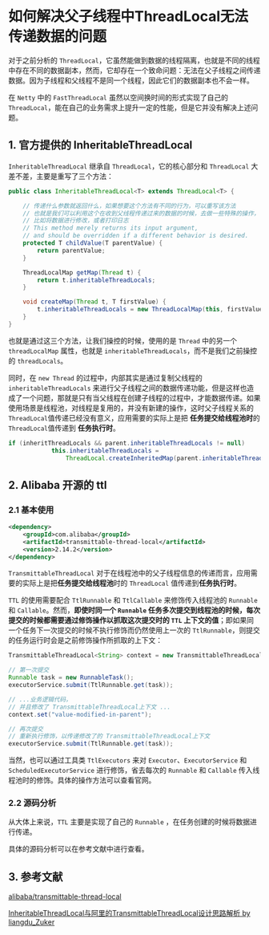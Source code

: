 # 如何解决父子线程中ThreadLocal无法传递数据的问题

对于之前分析的 `ThreadLocal`，它虽然能做到数据的线程隔离，也就是不同的线程中存在不同的数据副本，然而，它却存在一个致命问题：无法在父子线程之间传递数据。因为子线程和父线程不是同一个线程，因此它们的数据副本也不会一样。

在 `Netty` 中的 `FastThreadLocal` 虽然以空间换时间的形式实现了自己的 `ThreadLocal`，能在自己的业务需求上提升一定的性能，但是它并没有解决上述问题。

## 1. 官方提供的 InheritableThreadLocal

`InheritableThreadLocal` 继承自 `ThreadLocal`，它的核心部分和 `ThreadLocal` 大差不差，主要是重写了三个方法：

```java
public class InheritableThreadLocal<T> extends ThreadLocal<T> {

    // 传递什么参数就返回什么，如果想要这个方法有不同的行为，可以重写该方法
    // 也就是我们可以利用这个在收到父线程传递过来的数据的时候，去做一些特殊的操作，
    // 比如将数据进行修改，或者打印日志
    // This method merely returns its input argument, 
    // and should be overridden if a different behavior is desired.
    protected T childValue(T parentValue) {
        return parentValue;
    }

    ThreadLocalMap getMap(Thread t) {
        return t.inheritableThreadLocals;
    }

    void createMap(Thread t, T firstValue) {
        t.inheritableThreadLocals = new ThreadLocalMap(this, firstValue);
    }
}
```

也就是通过这三个方法，让我们操控的时候，使用的是 `Thread` 中的另一个 `threadLocalMap` 属性，也就是 `inheritableThreadLocals`，而不是我们之前操控的 `threadLocals`。

同时，在 `new Thread` 的过程中，内部其实是通过复制父线程的 `inheritableThreadLocals` 来进行父子线程之间的数据传递功能，但是这样也造成了一个问题，那就是只有当父线程在创建子线程的过程中，才能数据传递。如果使用场景是线程池，对线程是复用的，并没有新建的操作，这时父子线程关系的`ThreadLocal`值传递已经没有意义，应用需要的实际上是把 **任务提交给线程池时**的`ThreadLocal`值传递到 **任务执行时**。

```java
if (inheritThreadLocals && parent.inheritableThreadLocals != null)
            this.inheritableThreadLocals =
                ThreadLocal.createInheritedMap(parent.inheritableThreadLocals);
```

## 2. Alibaba 开源的 ttl

### 2.1 基本使用

```xml
<dependency>
    <groupId>com.alibaba</groupId>
    <artifactId>transmittable-thread-local</artifactId>
    <version>2.14.2</version>
</dependency>
```

`TransmittableThreadLocal` 对于在线程池中的父子线程信息的传递而言，应用需要的实际上是把**任务提交给线程池**时的 `ThreadLocal` 值传递到**任务执行时**。

`TTL` 的使用需要配合 `TtlRunnable` 和 `TtlCallable` 来修饰传入线程池的 `Runnable` 和 `Callable`。然而，**即使时同一个 `Runnable`  任务多次提交到线程池的时候，每次提交的时候都需要通过修饰操作以抓取这次提交时的 `TTL` 上下文的值**；即如果同一个任务下一次提交的时候不执行修饰而仍然使用上一次的 `TtlRunnable`，则提交的任务运行时会是之前修饰操作所抓取的上下文：

```java
TransmittableThreadLocal<String> context = new TransmittableThreadLocal<>();

// 第一次提交
Runnable task = new RunnableTask();
executorService.submit(TtlRunnable.get(task));

// ...业务逻辑代码，
// 并且修改了 TransmittableThreadLocal上下文 ...
context.set("value-modified-in-parent");

// 再次提交
// 重新执行修饰，以传递修改了的 TransmittableThreadLocal上下文
executorService.submit(TtlRunnable.get(task));
```

当然，也可以通过工具类 `TtlExecutors` 来对 `Executor`、`ExecutorService` 和 `ScheduledExecutorService` 进行修饰，省去每次的 `Runnable` 和 `Callable` 传入线程池时的修饰。具体的操作方法可以查看官网。

### 2.2 源码分析

从大体上来说，`TTL` 主要是实现了自己的 `Runnable` ，在任务创建的时候将数据进行传递。

具体的源码分析可以在参考文献中进行查看。

## 3. 参考文献

[alibaba/transmittable-thread-local](https://github.com/alibaba/transmittable-thread-local)

[InheritableThreadLocal与阿里的TransmittableThreadLocal设计思路解析 by liangdu_Zuker](https://blog.csdn.net/u010833547/article/details/99647118)